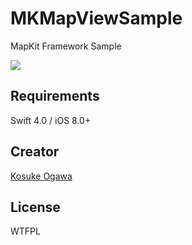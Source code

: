 # MKMapViewSample
MapKit Framework Sample

![](./screenshot.png)

## Requirements

Swift 4.0 / iOS 8.0+

## Creator

[Kosuke Ogawa](http://www.twitter.com/koogawa)

## License

WTFPL
